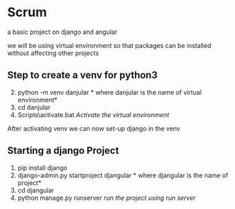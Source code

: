# Scrum
a basic project  on django and angular 

we will be using virtual environment so that packages can be installed without affecting other projects

## Step to create a venv for python3
2. python -m venv danjular   * where danjular is the name of virtual environment*
3. cd danjular
4. Scripts\activate.bat      *Activate the virtual environment*

After activating venv we can now set-up django in the venv

## Starting a django Project
1. pip install django
2. django-admin.py startproject djangular    * where djangular is the name of project*
3. cd djangular
4. python manage.py runserver  *run the project using run server*
